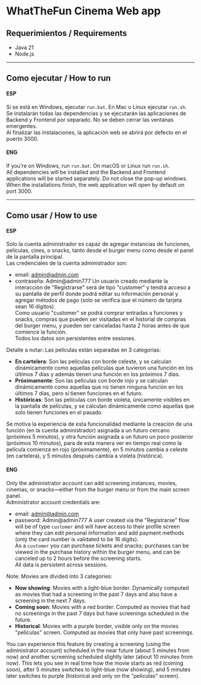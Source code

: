 # WhatTheFun Cinema Web app
## Requerimientos / Requirements
- Java 21
- Node.js

---

## Como ejecutar / How to run

#### ESP
Si se está en Windows, ejecutar `run.bat`. En Mac o Linux ejecutar `run.sh`.  
Se instalarán todas las dependencias y se ejecutarán las aplicaciones de Backend y Frontend por separado. No se deben cerrar las ventanas emergentes.  
Al finalizar las instalaciones, la aplicación web se abrirá por defecto en el puerto 3000.

#### ENG
If you're on Windows, run `run.bat`. On macOS or Linux run `run.sh`.  
All dependencies will be installed and the Backend and Frontend applications will be started separately. Do not close the pop-up windows.  
When the installations finish, the web application will open by default on port 3000.

---

## Como usar / How to use

#### ESP
Solo la cuenta administrador es capaz de agregar instancias de funciones, películas, cines, o snacks, tanto desde el burger menu como desde el panel de la pantalla principal.  
Las credenciales de la cuenta administrador son:
- email: admin@admin.com
- contraseña: Admin@admin777
Un usuario creado mediante la interacción de "Registrarse" será de tipo "customer" y tendrá acceso a su pantalla de perfil donde podrá editar su información personal y agregar métodos de pago (solo se verifica que el número de tarjeta sean 16 dígitos).  
Como usuario "customer" se podrá comprar entradas a funciones y snacks, compras que pueden ser visitadas en el historial de compras del burger menu, y pueden ser canceladas hasta 2 horas antes de que comience la función.  
Todos los datos son persistentes entre sesiones.

Detalle a notar: Las películas están separadas en 3 categorías:
- **En cartelera**: Son las películas con borde celeste, y se calculan dinámicamente como aquellas películas que tuvieron una función en los últimos 7 días y además tienen una función en los próximos 7 días.
- **Próximamente**: Son las películas con borde rojo y se calculan dinámicamente como aquellas que no tienen ninguna función en los últimos 7 días, pero sí tienen funciones en el futuro.
- **Históricas**: Son las películas con borde violeta, únicamente visibles en la pantalla de películas, y se calculan dinámicamente como aquellas que solo tienen funciones en el pasado.

Se motiva la experiencia de esta funcionalidad mediante la creación de una función (en la cuenta administrador) asignada a un futuro cercano (próximos 5 minutos), y otra función asignada a un futuro un poco posterior (próximos 10 minutos), para de esta manera ver en tiempo real como la película comienza en rojo (próximamente), en 5 minutos cambia a celeste (en cartelera), y 5 minutos después cambia a violeta (histórica).

#### ENG
Only the administrator account can add screening instances, movies, cinemas, or snacks—either from the burger menu or from the main screen panel.  
Administrator account credentials are:
- email: admin@admin.com
- password: Admin@admin777
A user created via the "Registrarse" flow will be of type `customer` and will have access to their profile screen where they can edit personal information and add payment methods (only the card number is validated to be 16 digits).  
As a `customer` you can purchase tickets and snacks; purchases can be viewed in the purchase history within the burger menu, and can be canceled up to 2 hours before the screening starts.  
All data is persistent across sessions.

Note: Movies are divided into 3 categories:
- **Now showing**: Movies with a light-blue border. Dynamically computed as movies that had a screening in the past 7 days and also have a screening in the next 7 days.
- **Coming soon**: Movies with a red border. Computed as movies that had no screenings in the past 7 days but have screenings scheduled in the future.
- **Historical**: Movies with a purple border, visible only on the movies "películas" screen. Computed as movies that only have past screenings.

You can experience this feature by creating a screening (using the administrator account) scheduled in the near future (about 5 minutes from now) and another screening scheduled slightly later (about 10 minutes from now). This lets you see in real time how the movie starts as red (coming soon), after 5 minutes switches to light-blue (now showing), and 5 minutes later switches to purple (historical and only on the "películas" screen).


